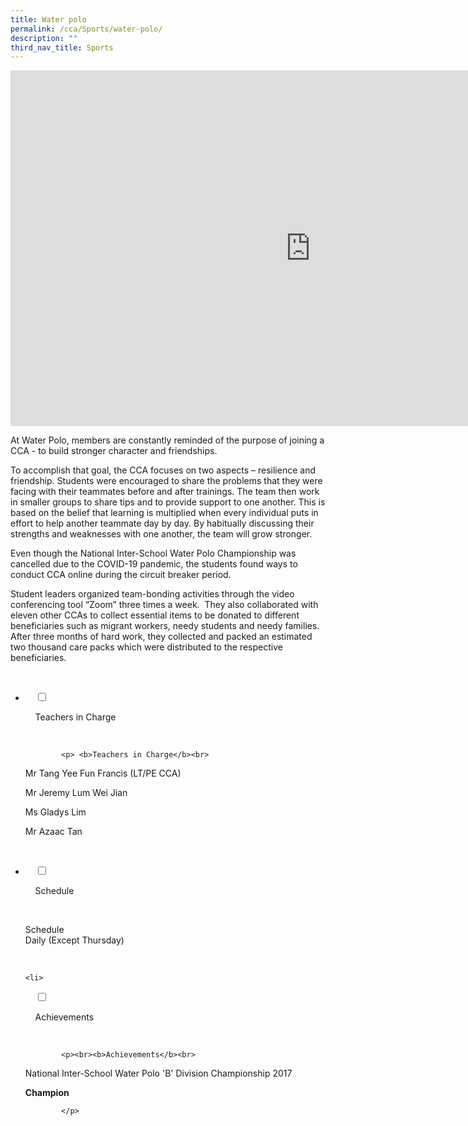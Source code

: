 ```yaml
---
title: Water polo
permalink: /cca/Sports/water-polo/
description: ""
third_nav_title: Sports
---
```

<iframe allowfullscreen="true" height="569" width="960" frameborder="0" src="https://docs.google.com/presentation/d/e/2PACX-1vRuzrGHUWwAXE0Ix4OiVAkx0IOY4apiJ1-qliCMVWemhGzVg9hBl2IN7UAQFLqsWdYAQxlOn54p7kCX/embed?start=false&amp;loop=false&amp;delayms=3000"></iframe>

At Water Polo, members are constantly reminded of the purpose of joining a CCA - to build stronger character and friendships.

To accomplish that goal, the CCA focuses on two aspects – resilience and friendship. Students were encouraged to share the problems that they were facing with their teammates before and after trainings. The team then work in smaller groups to share tips and to provide support to one another. This is based on the belief that learning is multiplied when every individual puts in effort to help another teammate day by day. By habitually discussing their strengths and weaknesses with one another, the team will grow stronger.

Even though the National Inter-School Water Polo Championship was cancelled due to the COVID-19 pandemic, the students found ways to conduct CCA online during the circuit breaker period.&nbsp;

Student leaders organized team-bonding activities through the video conferencing tool “Zoom” three times a week.&nbsp; They also collaborated with eleven other CCAs to collect essential items to be donated to different beneficiaries such as migrant workers, needy students and needy families.&nbsp; After three months of hard work, they collected and packed an estimated two thousand care packs which were distributed to the respective beneficiaries.

<ul class="jekyllcodex_accordion">

&nbsp;&nbsp;<li>

&nbsp;&nbsp;&nbsp;&nbsp;<input id="accordion1" type="checkbox">

&nbsp;&nbsp;&nbsp;&nbsp;<label for="accordion1">Teachers in Charge</label>

&nbsp;&nbsp;&nbsp;&nbsp;<div>

			<p> <b>Teachers in Charge</b><br>
				
Mr Tang Yee Fun Francis (LT/PE CCA)<br>  

Mr Jeremy Lum Wei Jian<br>

Ms Gladys Lim<br>

Mr Azaac Tan<br>
			
</p>

&nbsp;&nbsp;&nbsp;&nbsp;</div>

</li>
	<li>

&nbsp;&nbsp;&nbsp;&nbsp;<input id="accordion2" type="checkbox">

&nbsp;&nbsp;&nbsp;&nbsp;<label for="accordion2">Schedule </label>

&nbsp;&nbsp;&nbsp;&nbsp;<div>

<p>Schedule<br> 
Daily (Except Thursday)			<br></p>

&nbsp;&nbsp;&nbsp;&nbsp;</div>

</li>
	
	<li>

&nbsp;&nbsp;&nbsp;&nbsp;<input id="accordion3" type="checkbox">

&nbsp;&nbsp;&nbsp;&nbsp;<label for="accordion3">Achievements</label>

&nbsp;&nbsp;&nbsp;&nbsp;<div>

			<p><br><b>Achievements</b><br>
National Inter-School Water Polo 'B' Division Championship 2017  

				
<b>Champion</b>
				
			</p>
			
&nbsp;&nbsp;&nbsp;&nbsp;</div>

</li>
	
	

	
</ul>